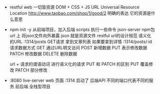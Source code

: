 - restful web
  一切皆资源
  DOM + CSS + JS
  URL Universal Resource Location
   http://www.taobao.com/shop/1/good/2
   明确的表达 它的资源是什么意思

- npm init -y 从前端项目，加入后端
  scripts 执行一些命令
  json-server npm包
  url 上 将json文件向外暴露
  json 就是资源文件
  restful url的设计规范 语义化的URL
  :1314/posts GET请求 拿到文章列表
  如果要拿到详情 :1314/posts/:id
  请求数据方式
  GET 通过URL明文访问
  POST 新增数据
  PUT 表示修改数据
  PATCH 修改数据
  DELETE 删除数据


  url + 请求的谓语动词 进行语义化的请求
  PUT 和 PATCH 的区别
  PUT   覆盖修改
  PATCH  部分修改

- :8080 live-server web 页面
   :1314 启动了 后端API
   不同的端口代表不同的服务
   前后端 全栈型项目